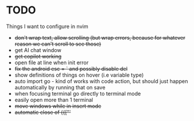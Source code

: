 # TODO
Things I want to configure in nvim

* ~~don't wrap text, allow scrolling (but wrap errors, because for whatever reason we can't scroll to see those)~~
* get AI chat window
* ~~get copilot working~~
* open file at line when init error
* ~~fix the android esc = ` and possibly disable del~~
* show definitions of things on hover (i.e variable type)
* auto import go - kind of works with code action, but should just happen automatically by running that on save
* when focusing terminal go directly to terminal mode
* easily open more than 1 terminal
* ~~move windows while in insert mode~~
* ~~automatic close of ({["'~~
